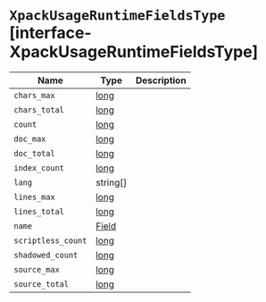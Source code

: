 # `XpackUsageRuntimeFieldsType` [interface-XpackUsageRuntimeFieldsType]

| Name | Type | Description |
| - | - | - |
| `chars_max` | [long](./long.md) | &nbsp; |
| `chars_total` | [long](./long.md) | &nbsp; |
| `count` | [long](./long.md) | &nbsp; |
| `doc_max` | [long](./long.md) | &nbsp; |
| `doc_total` | [long](./long.md) | &nbsp; |
| `index_count` | [long](./long.md) | &nbsp; |
| `lang` | string[] | &nbsp; |
| `lines_max` | [long](./long.md) | &nbsp; |
| `lines_total` | [long](./long.md) | &nbsp; |
| `name` | [Field](./Field.md) | &nbsp; |
| `scriptless_count` | [long](./long.md) | &nbsp; |
| `shadowed_count` | [long](./long.md) | &nbsp; |
| `source_max` | [long](./long.md) | &nbsp; |
| `source_total` | [long](./long.md) | &nbsp; |

